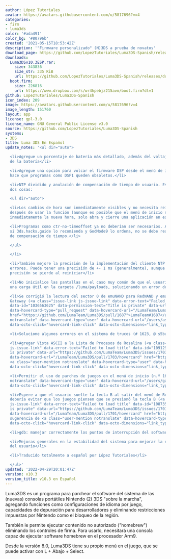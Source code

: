 ```yaml
---
author: López Tutoriales
avatar: https://avatars.githubusercontent.com/u/5817696?v=4
categories:
- firm
- luma3ds
color: '#ada491'
color_bg: '#80796b'
created: '2021-05-15T18:53:42Z'
description: '"Firmware personalizado" (N)3DS a prueba de novatos'
download_page: https://github.com/LopezTutoriales/Luma3DS-Spanish/releases
downloads:
  Luma3DSv10.3ESP.rar:
    size: 343836
    size_str: 335 KiB
    url: https://github.com/LopezTutoriales/Luma3DS-Spanish/releases/download/v10.3/Luma3DSv10.3ESP.rar
  boot.firm:
    size: 226816
    url: https://www.dropbox.com/s/wr4hpebjz215avm/boot.firm?dl=1
github: LopezTutoriales/Luma3DS-Spanish
icon_index: 209
image: https://avatars.githubusercontent.com/u/5817696?v=4
image_length: 151760
layout: app
license: gpl-3.0
license_name: GNU General Public License v3.0
source: https://github.com/LopezTutoriales/Luma3DS-Spanish
systems:
- 3DS
title: Luma 3DS En Español
update_notes: '<ul dir="auto">

  <li>Agregue un porcentaje de batería más detallado, además del voltaje y la temperatura
  de la batería</li>

  <li>Agregue una opción para volcar el firmware DSP desde el menú de inicio, lo que
  hace que programas como DSP1 queden obsoletos.</li>

  <li>NTP dividido y anulación de compensación de tiempo de usuario. Esto significa
  dos cosas:

  <ul dir="auto">

  <li>Los cambios de hora son inmediatamente visibles y no necesita reiniciar su consola
  después de usar la función (aunque es posible que el menú de inicio no siempre muestre
  inmediatamente la nueva hora, solo abra y cierre una aplicación en ese caso)</li>

  <li>Programas como ctr-no-timeoffset ya no deberían ser necesarios. Además, incluso
  si 3ds.hacks.guide lo recomienda y GodMode9 lo ordena, no se debe realizar la anulación
  de compensación de tiempo.</li>

  </ul>

  </li>

  <li>También mejore la precisión de la implementación del cliente NTP y corrija algunos
  errores. Puede tener una precisión de +- 1 ms (generalmente), aunque parte de esta
  precisión se pierde al reiniciar</li>

  <li>No inicialice las pantallas en el caso muy común de que el usuario tenga solo
  una carga útil en la carpeta /luma/payloads, solucionando un error de larga data.</li>

  <li>Se corrigió la lectura del sector 0 de emuNAND para RedNAND y emuNAND estilo
  Gateway (<a class="issue-link js-issue-link" data-error-text="Failed to load title"
  data-id="1036563625" data-permission-text="Title is private" data-url="https://github.com/LumaTeam/Luma3DS/issues/1687"
  data-hovercard-type="pull_request" data-hovercard-url="/LumaTeam/Luma3DS/pull/1687/hovercard"
  href="https://github.com/LumaTeam/Luma3DS/pull/1687">LumaTeam#1687</a>, <a class="user-mention
  notranslate" data-hovercard-type="user" data-hovercard-url="/users/aspargas2/hovercard"
  data-octo-click="hovercard-link-click" data-octo-dimensions="link_type:self" href="https://github.com/aspargas2">@aspargas2</a>)</li>

  <li>Solucione algunos errores en el sistema de trucos (# 1623, @ s5bug)</li>

  <li>Agregar Vista ASCII a la Lista de Procesos de Rosalina (<a class="issue-link
  js-issue-link" data-error-text="Failed to load title" data-id="1091294296" data-permission-text="Title
  is private" data-url="https://github.com/LumaTeam/Luma3DS/issues/1703" data-hovercard-type="pull_request"
  data-hovercard-url="/LumaTeam/Luma3DS/pull/1703/hovercard" href="https://github.com/LumaTeam/Luma3DS/pull/1703">LumaTeam#1703</a>,
  <a class="user-mention notranslate" data-hovercard-type="user" data-hovercard-url="/users/George-lewis/hovercard"
  data-octo-click="hovercard-link-click" data-octo-dimensions="link_type:self" href="https://github.com/George-lewis">@George-lewis</a>)</li>

  <li>Permitir el uso de parches de juegos en el menú de inicio (n.º 1634, <a class="user-mention
  notranslate" data-hovercard-type="user" data-hovercard-url="/users/gabe565/hovercard"
  data-octo-click="hovercard-link-click" data-octo-dimensions="link_type:self" href="https://github.com/gabe565">@gabe565</a>)</li>

  <li>Espere a que el usuario suelte la tecla B al salir del menú de Rosalina. Esto
  debería evitar que los juegos piensen que se presionó la tecla B (<a class="issue-link
  js-issue-link" data-error-text="Failed to load title" data-id="1087351954" data-permission-text="Title
  is private" data-url="https://github.com/LumaTeam/Luma3DS/issues/1701" data-hovercard-type="pull_request"
  data-hovercard-url="/LumaTeam/Luma3DS/pull/1701/hovercard" href="https://github.com/LumaTeam/Luma3DS/pull/1701">LumaTeam#1701</a>,
  sugerencia de <a class="user-mention notranslate" data-hovercard-type="user" data-hovercard-url="/users/Epicpkmn11/hovercard"
  data-octo-click="hovercard-link-click" data-octo-dimensions="link_type:self" href="https://github.com/Epicpkmn11">@Epicpkmn11</a>)</li>

  <li>gdb: manejar correctamente los puntos de interrupción del software</li>

  <li>Mejoras generales en la estabilidad del sistema para mejorar la experiencia
  del usuario</li>

  <li>Traducido totalmente a español por López Tutoriales</li>

  </ul>'
updated: '2022-04-29T20:01:47Z'
version: v10.3
version_title: v10.3 en Español
---
```

Luma3DS es un programa para parchear el software del sistema de las (nuevas) consolas portátiles Nintendo (2) 3DS "sobre la marcha", agregando funciones como configuraciones de idioma por juego, capacidades de depuración para desarrolladores y eliminando restricciones impuestas por Nintendo como el bloqueo de la región.

También le permite ejecutar contenido no autorizado ("homebrew") eliminando los controles de firma. Para usarlo, necesitará una consola capaz de ejecutar software homebrew en el procesador Arm9.

Desde la versión 8.0, Luma3DS tiene su propio menú en el juego, que se puede activar con L + Abajo + Select.